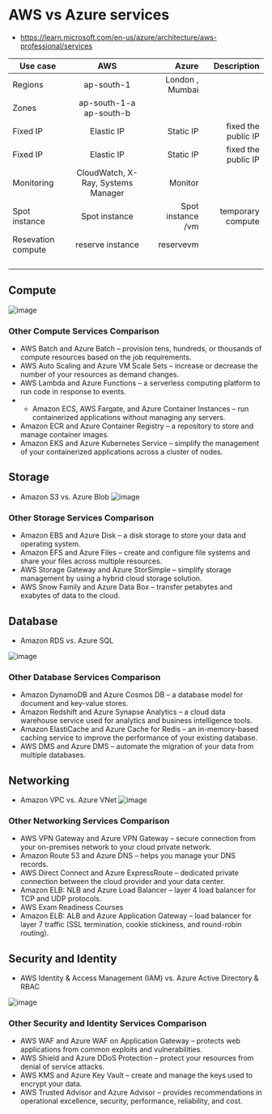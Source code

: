 # AWS vs Azure services
- https://learn.microsoft.com/en-us/azure/architecture/aws-professional/services

| Use case   |      AWS      |  Azure | Description
|----------|:-------------:|------:|------:|
| Regions  |  ap-south-1 | London , Mumbai| |
| Zones |    ap-south-1-a ap-south-b   |   | |
| Fixed IP | Elastic IP |  Static IP | fixed the public IP |
| Fixed IP | Elastic IP |  Static IP | fixed the public IP |
| Monitoring | CloudWatch, X-Ray, Systems Manager | Monitor | |
| Spot instance | Spot instance | Spot instance /vm | temporary compute |
| Resevation compute | reserve instance | reservevm |  |
|   |  | | |
|   |  | | |
|   |  | | |
|   |  | | |





## Compute
![image](https://user-images.githubusercontent.com/69948118/232262362-e97a67fd-5e52-4678-96f2-49478a09ddb3.png)
### Other Compute Services Comparison
- AWS Batch and Azure Batch – provision tens, hundreds, or thousands of compute resources based on the job requirements.
- AWS Auto Scaling and Azure VM Scale Sets – increase or decrease the number of your resources as demand changes.
- AWS Lambda and Azure Functions – a serverless computing platform to run code in response to events.
- - Amazon ECS, AWS Fargate, and Azure Container Instances – run containerized applications without managing any servers.
- Amazon ECR and Azure Container Registry – a repository to store and manage container images.
- Amazon EKS and Azure Kubernetes Service – simplify the management of your containerized applications across a cluster of nodes.

## Storage
- Amazon S3 vs. Azure Blob
![image](https://user-images.githubusercontent.com/69948118/232262401-41013f76-b642-4914-a836-421be669299d.png)
### Other Storage Services Comparison
- Amazon EBS and Azure Disk – a disk storage to store your data and operating system.
- Amazon EFS  and Azure Files – create and configure file systems and share your files across multiple resources.
- AWS Storage Gateway and Azure StorSimple – simplify storage management by using a hybrid cloud storage solution.
- AWS Snow Family and Azure Data Box – transfer petabytes and exabytes of data to the cloud.

## Database
- Amazon RDS vs. Azure SQL

![image](https://user-images.githubusercontent.com/69948118/232262446-0bebb3e0-4b5e-41ff-8dec-2a204880de20.png)

### Other Database Services Comparison
- Amazon DynamoDB and Azure Cosmos DB – a database model for document and key-value stores.
- Amazon Redshift and Azure Synapse Analytics – a cloud data warehouse service used for analytics and business intelligence tools.
- Amazon ElastiCache and Azure Cache for Redis – an in-memory-based caching service to improve the performance of your existing database.
- AWS DMS and Azure DMS – automate the migration of your data from multiple databases.

## Networking
- Amazon VPC vs. Azure VNet
![image](https://user-images.githubusercontent.com/69948118/232262484-1491d60c-d931-4cac-ab17-986690d15d69.png)

### Other Networking Services Comparison
- AWS VPN Gateway and Azure VPN Gateway – secure connection from your on-premises network to your cloud private network.
- Amazon Route 53 and Azure DNS – helps you manage your DNS records.
- AWS Direct Connect and Azure ExpressRoute – dedicated private connection between the cloud provider and your data center.
- Amazon ELB: NLB and Azure Load Balancer – layer 4 load balancer for TCP and UDP protocols.
- AWS Exam Readiness Courses
- Amazon ELB: ALB and Azure Application Gateway – load balancer for layer 7 traffic (SSL termination, cookie stickiness, and round-robin routing).

## Security and Identity
- AWS Identity & Access Management (IAM) vs. Azure Active Directory & RBAC

![image](https://user-images.githubusercontent.com/69948118/232262505-7fb14f6f-8fba-4f37-962c-05e31017ff63.png)

### Other Security and Identity Services Comparison
- AWS WAF and Azure WAF on Application Gateway – protects web applications from common exploits and vulnerabilities.
- AWS Shield and Azure DDoS Protection – protect your resources from denial of service attacks.
- AWS KMS and Azure Key Vault – create and manage the keys used to encrypt your data.
- AWS Trusted Advisor and Azure Advisor – provides recommendations in operational excellence, security, performance, reliability, and cost.

